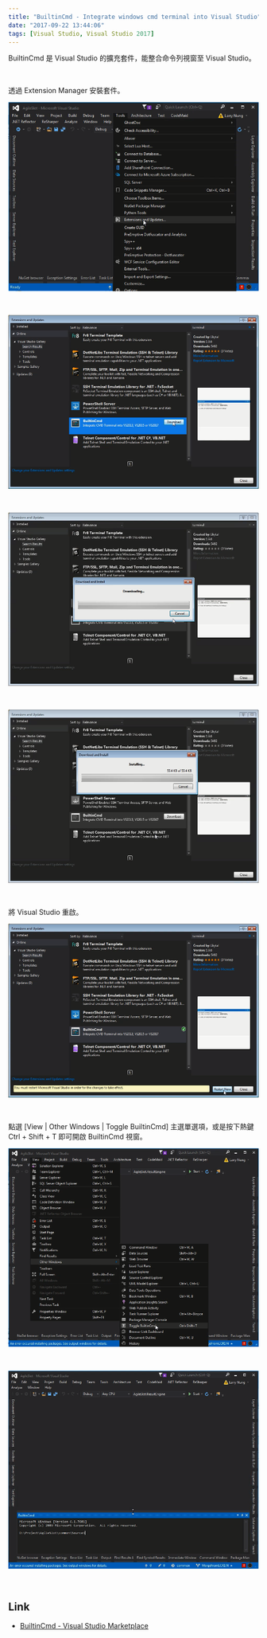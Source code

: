 ```yaml
---
title: "BuiltinCmd - Integrate windows cmd terminal into Visual Studio"
date: "2017-09-22 13:44:06"
tags: [Visual Studio, Visual Studio 2017]
---
```



BuiltinCmd 是 Visual Studio 的擴充套件，能整合命令列視窗至 Visual Studio。  

<!-- More -->

<br/>


透過 Extension Manager 安裝套件。  

![1.png](1.png)

<br/>


![2.png](2.png)

<br/>


![3.png](3.png)

<br/>


![4.png](4.png)

<br/>


將 Visual Studio 重啟。  

![5.png](5.png)

<br/>


點選 [View | Other Windows | Toggle BuiltinCmd] 主選單選項，或是按下熱鍵 Ctrl + Shift + T 即可開啟 BuiltinCmd 視窗。  

![6.png](6.png)

<br/>


![7.png](7.png)

<br/>


Link
----
* [BuiltinCmd - Visual Studio Marketplace](https://marketplace.visualstudio.com/items?itemName=lkytal.BuiltinCmd)
